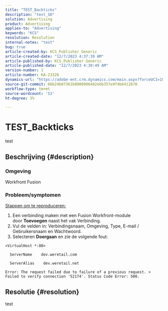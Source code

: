 ```yaml
---
title: "TEST_Backticks"
description: "test_SD"
solution: Advertising
product: Advertising
applies-to: "Advertising"
keywords: "KCS"
resolution: Resolution
internal-notes: "test"
bug: true
article-created-by: KCS_Publisher Generic
article-created-date: "12/7/2023 4:37:39 AM"
article-published-by: KCS_Publisher Generic
article-published-date: "12/7/2023 4:39:49 AM"
version-number: 1
article-number: KA-23326
dynamics-url: "https://adobe-ent.crm.dynamics.com/main.aspx?forceUCI=1&pagetype=entityrecord&etn=knowledgearticle&id=2f2c7357-ba94-ee11-be37-6045bd006149"
source-git-commit: 66b24b07361b8908906482ebb357e9f4b6412670
workflow-type: tm+mt
source-wordcount: '53'
ht-degree: 3%

---
```


# TEST_Backticks


test

## Beschrijving {#description}


### Omgeving

Workfront Fusion

### Probleem/symptomen

<u>Stappen om te reproduceren:</u>

1. Een verbinding maken met een Fusion Workfront-module door <b>Toevoegen</b> naast het vak Verbinding.
2. Vul de velden in: Verbindingsnaam, Omgeving, Type, E-mail / Gebruikersnaam en Wachtwoord.
3. Selecteren <b>Doorgaan</b> en zie de volgende fout:



```
<VirtualHost *:80>
 
  ServerName    dev.weretail.com
 
  ServerAlias    dev.weretail.net
```



```
Error: The request failed due to failure of a previous request. > Failed to verify connection '52174'. Status Code Error: 500.
```



## Resolutie {#resolution}


test
